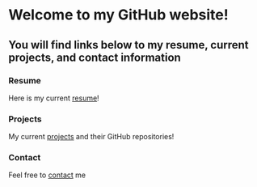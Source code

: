 # Welcome to my GitHub website!
## You will find links below to my resume, current projects, and contact information


### Resume
Here is my current [resume](./directorys/resume/base.md)!


### Projects
My current [projects](./directorys/projects/base.md) and their GitHub repositories!

### Contact
Feel free to [contact](./directorys/contacts/base.md) me
